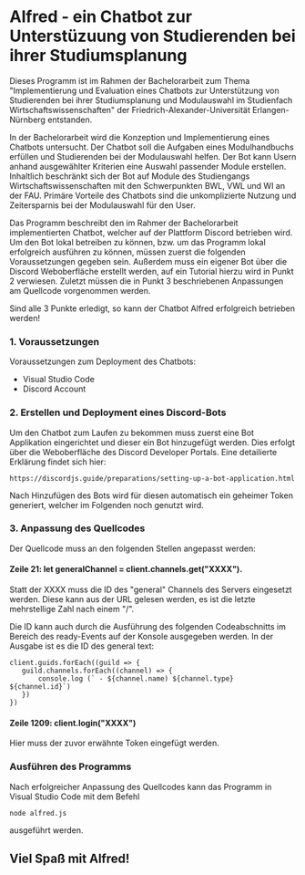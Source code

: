 # Alfred - ein Chatbot zur Unterstüzuung von Studierenden bei ihrer Studiumsplanung

Dieses Programm ist im Rahmen der Bachelorarbeit zum Thema "Implementierung und Evaluation eines Chatbots zur Unterstützung von Studierenden bei ihrer Studiumsplanung und Modulauswahl im Studienfach Wirtschaftswissenschaften" der Friedrich-Alexander-Universität Erlangen-Nürnberg entstanden.

In der Bachelorarbeit wird die Konzeption und Implementierung eines Chatbots untersucht. Der Chatbot soll die Aufgaben eines Modulhandbuchs erfüllen und Studierenden bei der Modulauswahl helfen. Der Bot kann Usern anhand ausgewählter Kriterien eine Auswahl passender Module erstellen. Inhaltlich beschränkt sich der Bot auf Module des Studiengangs Wirtschaftswissenschaften mit den Schwerpunkten BWL, VWL und WI an der FAU. Primäre Vorteile des Chatbots sind die unkomplizierte Nutzung und Zeitersparnis bei der Modulauswahl für den User. 

Das Programm beschreibt den im Rahmer der Bachelorarbeit implementierten Chatbot, welcher auf der Plattform Discord betrieben wird. Um den Bot lokal betreiben zu können, bzw. um das Programm lokal erfolgreich ausführen zu können, müssen zuerst die folgenden Voraussetzungen gegeben sein. Außerdem muss ein eigener Bot über die Discord Weboberfläche erstellt werden, auf ein Tutorial hierzu wird in Punkt 2 verwiesen. Zuletzt müssen die in Punkt 3 beschriebenen Anpassungen am Quellcode vorgenommen werden.

Sind alle 3 Punkte erledigt, so kann der Chatbot Alfred erfolgreich betrieben werden!

### 1. Voraussetzungen

Voraussetzungen zum Deployment des Chatbots:

* Visual Studio Code
* Discord Account

### 2. Erstellen und Deployment eines Discord-Bots

Um den Chatbot zum Laufen zu bekommen muss zuerst eine Bot Applikation eingerichtet und dieser ein Bot hinzugefügt werden. Dies erfolgt über die Weboberfläche des Discord Developer Portals. Eine detailierte Erklärung findet sich hier: 
```
https://discordjs.guide/preparations/setting-up-a-bot-application.html
```
Nach Hinzufügen des Bots wird für diesen automatisch ein geheimer Token generiert, welcher im Folgenden noch genutzt wird.

### 3. Anpassung des Quellcodes

Der Quellcode muss an den folgenden Stellen angepasst werden:

#### Zeile 21: let generalChannel = client.channels.get("XXXX"). 

Statt der XXXX muss die ID des "general" Channels des Servers eingesetzt werden.
Diese kann aus der URL gelesen werden, es ist die letzte mehrstellige Zahl nach einem "/".
     
Die ID kann auch durch die Ausführung des folgenden Codeabschnitts im Bereich des ready-Events auf der Konsole ausgegeben werden. In der Ausgabe ist es die ID des general text:
```
client.guids.forEach((guild => {
   guild.channels.forEach((channel) => {
       console.log (` - ${channel.name) ${channel.type} ${channel.id}`)
   })
})
```
                                     
#### Zeile 1209: client.login("XXXX")

Hier muss der zuvor erwähnte Token eingefügt werden.
    
### Ausführen des Programms

Nach erfolgreicher Anpassung des Quellcodes kann das Programm in Visual Studio Code mit dem Befehl 
```
node alfred.js 
```
ausgeführt werden.

## Viel Spaß mit Alfred!
